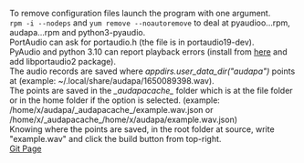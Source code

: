To remove configuration files launch the program with one argument.\
```rpm -i --nodeps``` and ```yum remove --noautoremove``` to deal at pyaudioo...rpm, audapa...rpm and python3-pyaudio.\
PortAudio can ask for portaudio.h (the file is in portaudio19-dev).\
PyAudio and python 3.10 can report playback errors (install from [here](https://github.com/colin-i/pyaudio) and add libportaudio2 package).\
The audio records are saved where *appdirs.user_data_dir("audapa")* points at (example: ~/.local/share/audapa/1650089398.wav).\
The points are saved in the *\_audapacache\_* folder which is at the file folder or in the home folder if the option is selected. (example: /home/x/audapa/\_audapacache\_/example.wav.json or /home/x/\_audapacache\_/home/x/audapa/example.wav.json)\
Knowing where the points are saved, in the root folder at source, write "example.wav" and click the build button from top-right.\
[Git Page](https://github.com/colin-i/audapa)
